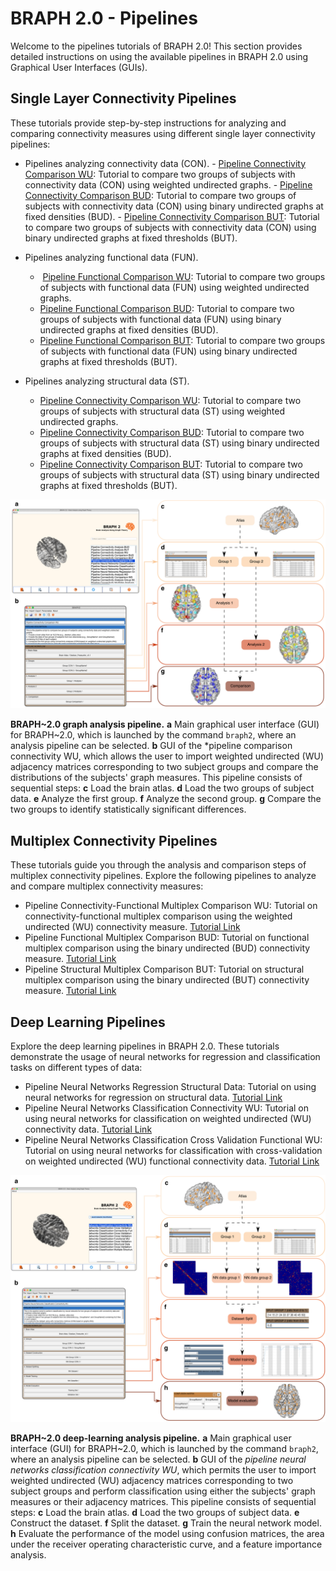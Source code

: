 # BRAPH 2.0 - Pipelines

Welcome to the pipelines tutorials of BRAPH 2.0! This section provides detailed instructions on using the available pipelines in BRAPH 2.0 using Graphical User Interfaces (GUIs).

## Single Layer Connectivity Pipelines

These tutorials provide step-by-step instructions for analyzing and comparing connectivity measures using different single layer connectivity pipelines:

- Pipelines analyzing connectivity data (CON).
  - [Pipeline Connectivity Comparison WU](tutotials/pipelines/tut_CON_WU.pdf): Tutorial to compare two groups of subjects with connectivity data (CON) using weighted undirected graphs.
  - [Pipeline Connectivity Comparison BUD](tutotials/pipelines/tut_CON_BUT.pdf): Tutorial to compare two groups of subjects with connectivity data (CON) using binary undirected graphs at fixed densities (BUD).
  - [Pipeline Connectivity Comparison BUT](tutotials/pipelines/tut_CON_BUT.pdf): Tutorial to compare two groups of subjects with connectivity data (CON) using binary undirected graphs at fixed thresholds (BUT).

- Pipelines analyzing functional data (FUN).
  -  [Pipeline Functional Comparison WU](tutotials/pipelines/tut_FUN_WU.pdf): Tutorial to compare two groups of subjects with functional data (FUN) using weighted undirected graphs.
  - [Pipeline Functional Comparison BUD](tutotials/pipelines/tut_FUN_BUT.pdf): Tutorial to compare two groups of subjects with functional data (FUN) using binary undirected graphs at fixed densities (BUD).
  - [Pipeline Functional Comparison BUT](tutotials/pipelines/tut_FUN_BUT.pdf): Tutorial to compare two groups of subjects with functional data (FUN) using binary undirected graphs at fixed thresholds (BUT).

- Pipelines analyzing structural data (ST).
  - [Pipeline Connectivity Comparison WU](tutotials/pipelines/tut_CON_WU.pdf): Tutorial to compare two groups of subjects with structural data (ST) using weighted undirected graphs.
  - [Pipeline Connectivity Comparison BUD](tutotials/pipelines/tut_CON_BUT.pdf): Tutorial to compare two groups of subjects with structural data (ST) using binary undirected graphs at fixed densities (BUD).
  - [Pipeline Connectivity Comparison BUT](tutotials/pipelines/tut_CON_BUT.pdf): Tutorial to compare two groups of subjects with structural data (ST) using binary undirected graphs at fixed thresholds (BUT).

![Advances in brain connectivity analysis](https://github.com/giovannivolpe/BRAPH-2-Matlab-beta/blob/develop/figures/pipeline-graph.png)

**BRAPH~2.0 graph analysis pipeline.**
**a** Main graphical user interface (GUI) for BRAPH~2.0, which is launched by the command <code>braph2</code>, where an analysis pipeline can be selected.
**b** GUI of the *pipeline comparison connectivity WU, which allows the user to import weighted undirected (WU) adjacency matrices corresponding to two subject groups and compare the distributions of the subjects' graph measures. This pipeline consists of sequential steps: 
**c** Load the brain atlas.
**d** Load the two groups of subject data.
**e** Analyze the first group.
**f** Analyze the second group.
**g** Compare the two groups to identify statistically significant differences.

## Multiplex Connectivity Pipelines

These tutorials guide you through the analysis and comparison steps of multiplex connectivity pipelines. Explore the following pipelines to analyze and compare multiplex connectivity measures:
- Pipeline Connectivity-Functional Multiplex Comparison WU: Tutorial on connectivity-functional multiplex comparison using the weighted undirected (WU) connectivity measure. [Tutorial Link](https://github.com/giovannivolpe/BRAPH-2-Matlab-beta/tree/develop/tutorials/pipelines/multiplex_connectivity/pipeline_connectivity_functional_multiplex_comparison_WU)
- Pipeline Functional Multiplex Comparison BUD: Tutorial on functional multiplex comparison using the binary undirected (BUD) connectivity measure. [Tutorial Link](https://github.com/giovannivolpe/BRAPH-2-Matlab-beta/tree/develop/tutorials/pipelines/multiplex_connectivity/pipeline_functional_multiplex_comparison_BUD)
- Pipeline Structural Multiplex Comparison BUT: Tutorial on structural multiplex comparison using the binary undirected (BUT) connectivity measure. [Tutorial Link](https://github.com/giovannivolpe/BRAPH-2-Matlab-beta/tree/develop/tutorials/pipelines/multiplex_connectivity/pipeline_structural_multiplex_comparison_BUT)

## Deep Learning Pipelines

Explore the deep learning pipelines in BRAPH 2.0. These tutorials demonstrate the usage of neural networks for regression and classification tasks on different types of data:
- Pipeline Neural Networks Regression Structural Data: Tutorial on using neural networks for regression on structural data. [Tutorial Link](https://github.com/giovannivolpe/BRAPH-2-Matlab-beta/tree/develop/tutorials/pipelines/deep_learning/pipeline_neural_networks_regression_structural_data)
- Pipeline Neural Networks Classification Connectivity WU: Tutorial on using neural networks for classification on weighted undirected (WU) connectivity data. [Tutorial Link](https://github.com/giovannivolpe/BRAPH-2-Matlab-beta/tree/develop/tutorials/pipelines/deep_learning/pipeline_neural_networks_classification_connectivity_WU)
- Pipeline Neural Networks Classification Cross Validation Functional WU: Tutorial on using neural networks for classification with cross-validation on weighted undirected (WU) functional connectivity data. [Tutorial Link](https://github.com/giovannivolpe/BRAPH-2-Matlab-beta/tree/develop/tutorials/pipelines/deep_learning/pipeline_neural_networks_classification_connectivity_WU)

![Advances in brain connectivity analysis](https://github.com/giovannivolpe/BRAPH-2-Matlab-beta/blob/develop/figures/pipeline-nn.png)

**BRAPH~2.0 deep-learning analysis pipeline.**
**a** Main graphical user interface (GUI) for BRAPH~2.0, which is launched by the command `braph2`, where an analysis pipeline can be selected.
**b** GUI of the *pipeline neural networks classification connectivity WU*, which permits the user to import weighted undirected (WU) adjacency matrices corresponding to two subject groups and perform classification using either the subjects' graph measures or their adjacency matrices. This pipeline consists of sequential steps:
**c** Load the brain atlas.
**d** Load the two groups of subject data.
**e** Construct the dataset.
**f** Split the dataset.
**g** Train the neural network model.
**h** Evaluate the performance of the model using confusion matrices, the area under the receiver operating characteristic curve, and a feature importance analysis.
